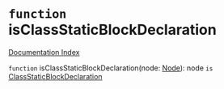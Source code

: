 # `function` isClassStaticBlockDeclaration

[Documentation Index](../README.md)

`function` isClassStaticBlockDeclaration(node: [Node](../interface.Node/README.md)): node `is` [ClassStaticBlockDeclaration](../interface.ClassStaticBlockDeclaration/README.md)